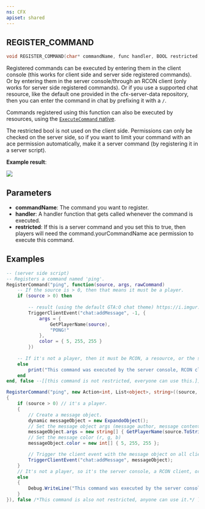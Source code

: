 ```yaml
---
ns: CFX
apiset: shared
---
```

## REGISTER_COMMAND

```c
void REGISTER_COMMAND(char* commandName, func handler, BOOL restricted);
```

Registered commands can be executed by entering them in the client console (this works for client side and server side registered commands). Or by entering them in the server console/through an RCON client (only works for server side registered commands). Or if you use a supported chat resource, like the default one provided in the cfx-server-data repository, then you can enter the command in chat by prefixing it with a `/`.

Commands registered using this function can also be executed by resources, using the [`ExecuteCommand` native](#_0x561C060B).

The restricted bool is not used on the client side. Permissions can only be checked on the server side, so if you want to limit your command with an ace permission automatically, make it a server command (by registering it in a server script).

**Example result**:

![](https://i.imgur.com/TaCnG09.png)


## Parameters
* **commandName**: The command you want to register.
* **handler**: A handler function that gets called whenever the command is executed.
* **restricted**: If this is a server command and you set this to true, then players will need the command.yourCommandName ace permission to execute this command.

## Examples

```lua
-- (server side script)
-- Registers a command named 'ping'.
RegisterCommand("ping", function(source, args, rawCommand)
    -- If the source is > 0, then that means it must be a player.
    if (source > 0) then
    
        -- result (using the default GTA:O chat theme) https://i.imgur.com/TaCnG09.png
        TriggerClientEvent("chat:addMessage", -1, {
            args = {
                GetPlayerName(source),
                "PONG!"
            },
            color = { 5, 255, 255 }
        })
    
    -- If it's not a player, then it must be RCON, a resource, or the server console directly.
    else
        print("This command was executed by the server console, RCON client, or a resource.")
    end
end, false --[[this command is not restricted, everyone can use this.]])
```

```cs
RegisterCommand("ping", new Action<int, List<object>, string>((source, args, rawCommand) =>
{
    if (source > 0) // it's a player.
    {
        // Create a message object.
        dynamic messageObject = new ExpandoObject();
        // Set the message object args (message author, message content)
        messageObject.args = new string[] { GetPlayerName(source.ToString()), "PONG!" };
        // Set the message color (r, g, b)
        messageObject.color = new int[] { 5, 255, 255 };

        // Trigger the client event with the message object on all clients.
        TriggerClientEvent("chat:addMessage", messageObject);
    }
    // It's not a player, so it's the server console, a RCON client, or a resource.
    else
    {
        Debug.WriteLine("This command was executed by the server console, RCON client, or a resource.");
    }
}), false /*This command is also not restricted, anyone can use it.*/ );
```
